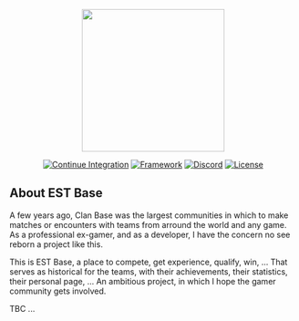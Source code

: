 <p align="center"><img width="250" src="https://i.imgur.com/q54g9NC.png"></p>


<p align="center">
<a href="https://travis-ci.com/estbase/estbase"><img src="https://img.shields.io/travis/com/estbase/estbase.svg?style=flat-square" alt="Continue Integration"></a>
<a href="http://laravel.com"><img src="https://img.shields.io/badge/Laravel-5.7-orange.svg?style=flat-square" alt="Framework"></a>
<a href="https://discord.gg/waVvjpJ"><img src="https://img.shields.io/discord/482086815554207764.svg?style=flat-square&label=Discord" alt="Discord"></a>
<a href="http://gplv3.fsf.org/"><img src="https://img.shields.io/badge/License-GPLv3-blue.svg?style=flat-square" alt="License"></a>
</p>

## About EST Base

A few years ago, Clan Base was the largest communities in which to make matches or encounters with teams from arround the world and any game. As a professional ex-gamer, and as a developer, I have the concern no see reborn a project like this.

This is EST Base, a place to compete, get experience, qualify, win, ... That serves as historical for the teams, with their achievements, their statistics, their personal page, ...
An ambitious project, in which I hope the gamer community gets involved.

TBC ...
